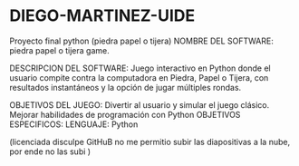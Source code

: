 # DIEGO-MARTINEZ-UIDE
Proyecto final python (piedra papel o tijera)
NOMBRE DEL SOFTWARE: piedra papel o tijera game.

DESCRIPCION DEL SOFTWARE:
Juego interactivo en Python donde el usuario compite contra la computadora en Piedra, Papel o Tijera, con resultados instantáneos y la opción de jugar múltiples rondas.

OBJETIVOS DEL JUEGO: 
Divertir al usuario y simular el juego clásico.
Mejorar habilidades de programación con Python
OBJETIVOS ESPECIFICOS:
LENGUAJE: Python





(licenciada disculpe  GitHuB no me permitio subir las diapositivas a la nube, por ende no las subi )
